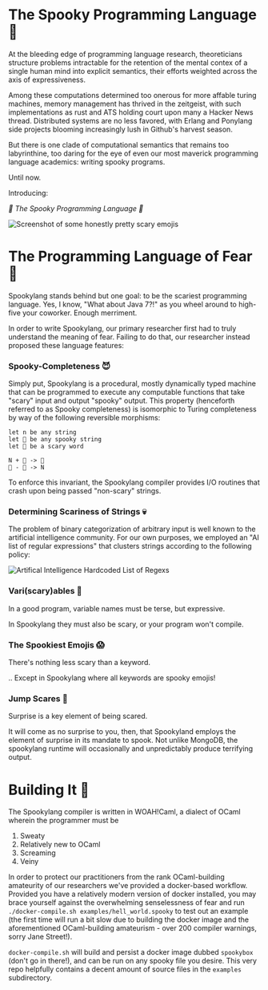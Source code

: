 # The Spooky Programming Language 👻

At the bleeding edge of programming language research, theoreticians structure problems intractable for the retention of the mental contex of a single human mind into explicit semantics, their efforts weighted across the axis of expressiveness.

Among these computations determined too onerous for more affable turing machines, memory management has thrived in the zeitgeist, with such implementations as rust and ATS holding court upon many a Hacker News thread. Distributed systems are no less favored, with Erlang and Ponylang side projects blooming increasingly lush in Github's harvest season.

But there is one clade of computational semantics that remains too labyrinthine, too daring for the eye of even our most maverick programming language academics: writing spooky programs.

Until now.

Introducing:

_🎃 The Spooky Programming Language 🎃_

![Screenshot of some honestly pretty scary emojis](https://i.imgur.com/Ne7LEl6.png "boo!")

# The Programming Language of Fear 🌚

Spookylang stands behind but one goal: to be the scariest programming language. Yes, I know, "What about Java 7?!" as you wheel around to high-five your coworker. Enough merriment.

In order to write Spookylang, our primary researcher first had to truly understand the meaning of fear. Failing to do that, our researcher instead proposed these language features:



### Spooky-Completeness 😈

Simply put, Spookylang is a procedural, mostly dynamically typed machine that can be programmed to execute any computable functions that take "scary" input and output "spooky" output. This property (henceforth referred to as Spooky completeness) is isomorphic to Turing completeness by way of the following reversible morphisms:

```
let n be any string 
let 🤡 be any spooky string
let 🎃 be a scary word

N + 🎃 -> 🤡
🤡 - 🎃 -> N
```

To enforce this invariant, the Spookylang compiler provides I/O routines that crash upon being passed "non-scary" strings.



### Determining Scariness of Strings 💀

The problem of binary categorization of arbitrary input is well known to the artificial intelligence community. For our own purposes, we employed an "AI list of regular expressions" that clusters strings according to the following policy:

![Artifical Intelligence Hardcoded List of Regexs](https://i.imgur.com/Jde71bT.png "SVM - Support Very Mhardcoded lists of regexs)")



### Vari(scary)ables 👹

In a good program, variable names must be terse, but expressive.

In Spookylang they must also be scary, or your program won't compile.



### The Spookiest Emojis 😱

There's nothing less scary than a keyword.

.. Except in Spookylang where all keywords are spooky emojis!



### Jump Scares 🤡

Surprise is a key element of being scared.

It will come as no surprise to you, then, that Spookyland employs the element of surprise in its mandate to spook. Not unlike MongoDB, the spookylang runtime will occasionally and unpredictably produce terrifying output.


# Building It 🍬

The Spookylang compiler is written in WOAH!Caml, a dialect of OCaml wherein the programmer must be

1. Sweaty
2. Relatively new to OCaml
3. Screaming
4. Veiny

In order to protect our practitioners from the rank OCaml-building amateurity of our researchers we've provided a docker-based workflow. Provided you have a relatively modern version of docker installed, you may brace yourself against the overwhelming senselessness of fear and run `./docker-compile.sh examples/hell_world.spooky` to test out an example (the first time will run a bit slow due to building the docker image and the aforementioned OCaml-building amateurism - over 200 compiler warnings, sorry Jane Street!).

`docker-compile.sh` will build and persist a docker image dubbed `spookybox` (don't go in there!), and can be run on any spooky file you desire. This very repo helpfully contains a decent amount of source files in the `examples` subdirectory.
